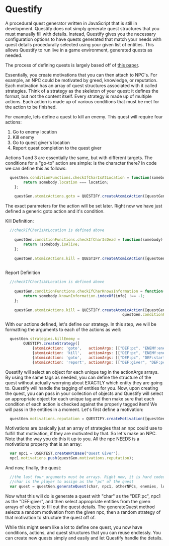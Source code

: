 # Questify
A procedural quest generator written in JavaScript that is still in development. Questify does not simply generate quest structures that you must manually fill with details. Instead, Questify gives you the necessary configuration options to have quests generated that match your needs with quest details procedurally selected using your given list of entities. This allows Questify to run live in a game environment, generated quests as needed.

The process of defining quests is largely based off of [this paper](https://larc.unt.edu/techreports/LARC-2011-02.pdf). 

Essentially, you create motivations that you can then attach to NPC's. For example, an NPC could be motivated by greed, knowledge, or reputation. Each motivation has an array of quest structures associated with it called strategies. Think of a strategy as the skeleton of your quest: it defines the format, but not the content itself. Every strategy is made up of multiple actions. Each action is made up of various conditions that must be met for the action to be finished.

For example, lets define a quest to kill an enemy. This quest will require four actions:

1. Go to enemy location
2. Kill enemy
3. Go to quest giver's location
4. Report quest completion to the quest giver

Actions 1 and 3 are essentially the same, but with different targets. The conditions for a "go-to" action are simple: is the character there? In code we can define this as follows:

````javascript
  questGen.conditionFunctions.checkIfCharIsAtLocation = function(somebody, location) {
		return somebody.location === location;
	};
	
	questGen.atomicActions.goto = QUESTIFY.createAtomicAction([questGen.conditionFunctions.checkIfCharIsAtLocation]);
````

The exact parameters for the action will be set later. Right now we have just defined a generic goto action and it's condition.

Kill Definition:

````javascript
  //checkIfCharIsAtLocation is defined above
  
	questGen.conditionFunctions.checkIfCharIsDead = function(somebody) {
		return !somebody.isAlive;
	};
	
	questGen.atomicActions.kill = QUESTIFY.createAtomicAction([questGen.conditionFunctions.checkIfCharIsAtLocation,
															                                questGen.conditionFunctions.checkIfCharIsDead]);
````

Report Definition

````javascript
  //checkIfCharIsAtLocation is defined above
  
	questGen.conditionFunctions.checkIfCharKnowsInformation = function(somebody, info) {
		return somebody.knownInformation.indexOf(info) !== -1;
	};
	
	questGen.atomicActions.kill = QUESTIFY.createAtomicAction([questGen.conditionFunctions.checkIfCharIsAtLocation,
                                                    questGen.conditionFunctions.checkIfCharKnowsInformation]);
````

With our actions defined, let's define our strategy. In this step, we will be formatting the arguments to each of the actions as well:

````javascript
  questGen.strategies.killEnemy =
		QUESTIFY.createStrategy([
			{atomicAction: 'goto',   actionArgs: [["DEF:pc", "ENEMY:enemy:location"]]},
			{atomicAction: 'kill',   actionArgs: [["DEF:pc", "ENEMY:enemy:location"], ["ENEMY:enemy"]]},
			{atomicAction: 'goto',   actionArgs: [["DEF:pc", "DEF:start"]]},
			{atomicAction: 'report', actionArgs: [["DEF:giver", "DEF:pc:location"], ["DEF:giver", "ENEMY:enemy"]]}]);
````

Questify will select an object for each unique tag in the actionArgs arrays. By using the same tags as needed, you can define the structure of the quest without actually worrying about EXACTLY which entity they are going to. Questify will handle the tagging of entities for you. Now, upon creating the quest, you can pass in your collection of objects and Questify will select an appropriate object for each unique tag and then make sure that each condition of each action is checked against the properly tagged item! We will pass in the entities in a moment. Let's first define a motivation:

````javascript
  questGen.motivations.reputation = QUESTIFY.createMotivation([questGen.strategies.killEnemy]);
````

Motivations are basically just an array of strategies that an npc could use to fulfill that motivation, if they are motivated by that. So let's make an NPC. Note that the way you do this it up to you. All the npc NEEDS is a motivations property that is an array:

````javascript
  var npc1 = USERTEST.createNPCBase("Quest Giver");
  npc1.motivations.push(questGen.motivations.reputation);
````

And now, finally, the quest:

````javascript
  //the last four arguments must be arrays. Right now, it is hard coded for them to be in this order and to represent those types of entities, but that will be changing
  //char is the player to assign as the "pc" of the quest
  var quest = questGen.generateQuest(char, npc1, otherNPCs, enemies, locations, objects);
````

Now what this will do is generate a quest with "char" as the "DEF:pc", npc1 as the "DEF:giver", and then select appropriate entities from the given arrays of objects to fill out the quest details. The generateQuest method selects a random motivation from the given npc, then a random strategy of that motivation to structure the quest off of.

While this might seem like a lot to define one quest, you now have conditions, actions, and quest structures that you can reuse endlessly. You can create new quests simply and easily and let Questify handle the details.
